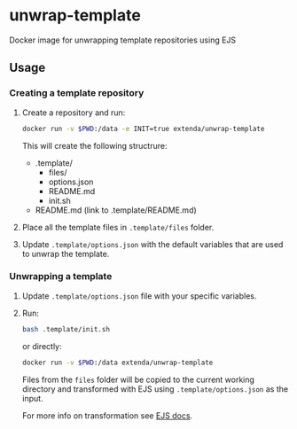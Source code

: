 # unwrap-template

Docker image for unwrapping template repositories using EJS

## Usage

### Creating a template repository

1. Create a repository and run:

   ```bash
   docker run -v $PWD:/data -e INIT=true extenda/unwrap-template
   ```

   This will create the following structrure:

   - .template/
     - files/
     - options.json
     - README.md
     - init.sh
   - README.md (link to .template/README.md)

1. Place all the template files in `.template/files` folder.

1. Update `.template/options.json` with the default variables that are used to unwrap the template.

### Unwrapping a template

1. Update `.template/options.json` file with your specific variables.

1. Run:

   ```bash
   bash .template/init.sh
   ```

   or directly:

   ```bash
   docker run -v $PWD:/data extenda/unwrap-template
   ```

   Files from the `files` folder will be copied to the current working directory and transformed with EJS using `.template/options.json` as the input.

   For more info on transformation see [EJS docs](https://ejs.co/).

